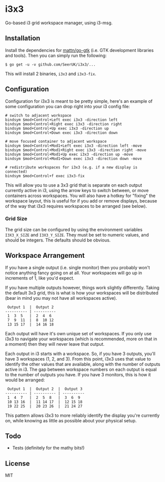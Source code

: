 # i3x3

Go-based i3 grid workspace manager, using i3-msg.

## Installation

Install the dependencies for [mattn/go-gtk][1] (i.e. GTK development libraries and tools). Then you
can simply run the following:

```
$ go get -u -v github.com/SeerUK/i3x3/...
```

This will install 2 binaries, `i3x3` and `i3x3-fix`.

## Configuration

Configuration for i3x3 is meant to be pretty simple, here's an example of some configuration you can
drop right into your i3 config file:

```
# switch to adjacent workspace
bindsym $mod+Control+Left exec i3x3 -direction left
bindsym $mod+Control+Right exec i3x3 -direction right
bindsym $mod+Control+Up exec i3x3 -direction up
bindsym $mod+Control+Down exec i3x3 -direction down

# move focused container to adjacent workspace
bindsym $mod+Control+Mod1+Left exec i3x3 -direction left -move
bindsym $mod+Control+Mod1+Right exec i3x3 -direction right -move
bindsym $mod+Control+Mod1+Up exec i3x3 -direction up -move
bindsym $mod+Control+Mod1+Down exec i3x3 -direction down -move

# redistribute workspaces for i3x3 (e.g. if a new display is connected)
bindsym $mod+Control+f exec i3x3-fix
```

This will allow you to use a 3x3 grid that is separate on each output currently active in i3, using 
the arrow keys to switch between, or move containers across workspaces. You will also have a hotkey
for "fixing" the workspace layout, this is useful for if you add or remove displays, because of the
way that i3x3 requires workspaces to be arranged (see below).

### Grid Size

The grid size can be configured by using the environment variables `I3X3_X_SIZE` and `I3X3_Y_SIZE`.
They must be set to numeric values, and should be integers. The defaults should be obvious.

## Workspace Arrangement

If you have a single output (i.e. single monitor) then you probably won't notice anything fancy 
going on at all. Your workspaces will go up in increments of 1, like you'd expect.

If you have multiple outputs however, things work slightly differently. Taking the default 3x3 grid,
this is what is how your workspaces will be distributed (bear in mind you may not have all 
workspaces active).

```
 Output 1  |  Output 2
---------- | ----------
 1  3  5   |  2  4  6
 7  9  11  |  8  10 12
 13 15 17  |  14 16 18
```

Each output will have it's own unique set of workspaces. If you only use i3x3 to navigate your 
workspaces (which is recommended, more on that in a moment) then they will never leave that output.

Each output in i3 starts with a workspace. So, if you have 3 outputs, you'll have 3 workspaces (1, 
2, and 3). From this point, i3x3 uses that value to identify the other values that are available, 
along with the number of outputs active in i3. The gap between workspace numbers on each output is
equal to the number of outputs you have. If you have 3 monitors, this is how it would be arranged:


```
 Output 1  |  Output 2  |  Output 3
---------- | ---------- | ----------
 1  4  7   |  2  5  8   |  3  6  9
 10 13 16  |  11 14 17  |  12 15 18
 19 22 25  |  20 23 26  |  21 24 27
```

This pattern allows i3x3 to more reliably identify the display you're currently on, while knowing as
little as possible about your physical setup.

## Todo

* Tests (definitely for the mathy bits!)

## License

MIT

[1]: https://github.com/mattn/go-gtk
